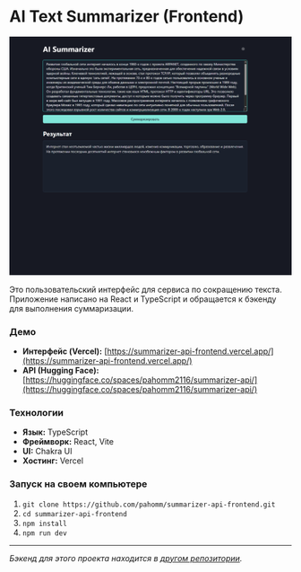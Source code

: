 # AI Text Summarizer (Frontend)

![AI Summarizer Screenshot](./docs/Screenshot.PNG)

Это пользовательский интерфейс для сервиса по сокращению текста. Приложение написано на React и TypeScript и обращается к бэкенду для выполнения суммаризации.

### Демо

*   **Интерфейс (Vercel):** [https://summarizer-api-frontend.vercel.app/](https://summarizer-api-frontend.vercel.app/)
*   **API (Hugging Face):** [https://huggingface.co/spaces/pahomm2116/summarizer-api/](https://huggingface.co/spaces/pahomm2116/summarizer-api/)

### Технологии

*   **Язык:** TypeScript
*   **Фреймворк:** React, Vite
*   **UI:** Chakra UI
*   **Хостинг:** Vercel

### Запуск на своем компьютере

1.  `git clone https://github.com/pahomm/summarizer-api-frontend.git`
2.  `cd summarizer-api-frontend`
3.  `npm install`
4.  `npm run dev`

---
*Бэкенд для этого проекта находится в [другом репозитории](https://github.com/pahomm/summarizer-api).*